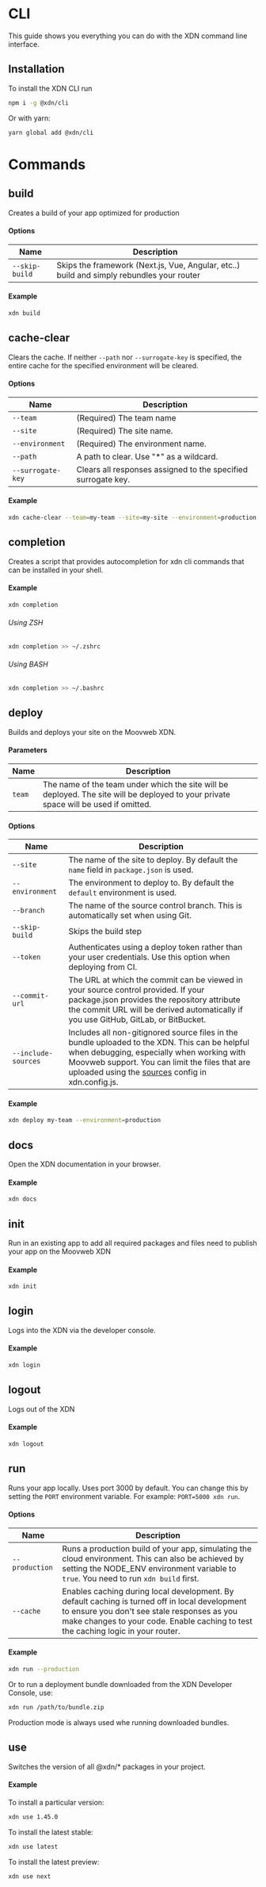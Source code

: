 # CLI

This guide shows you everything you can do with the XDN command line interface.

## Installation

To install the XDN CLI run

```bash
npm i -g @xdn/cli
```

Or with yarn:

```bash
yarn global add @xdn/cli
```

# Commands

## build

Creates a build of your app optimized for production

#### Options

| Name           | Description                                                                               |
| -------------- | ----------------------------------------------------------------------------------------- |
| `--skip-build` | Skips the framework (Next.js, Vue, Angular, etc..) build and simply rebundles your router |

#### Example

```bash
xdn build
```

## cache-clear

Clears the cache. If neither `--path` nor `--surrogate-key` is specified, the entire cache for the
specified environment will be cleared.

#### Options

| Name              | Description                                                   |
| ----------------- | ------------------------------------------------------------- |
| `--team`          | (Required) The team name                                      |
| `--site`          | (Required) The site name.                                     |
| `--environment`   | (Required) The environment name.                              |
| `--path`          | A path to clear. Use "\*" as a wildcard.                      |
| `--surrogate-key` | Clears all responses assigned to the specified surrogate key. |

#### Example

```bash
xdn cache-clear --team=my-team --site=my-site --environment=production --path=/p/*
```

## completion

Creates a script that provides autocompletion for xdn cli commands that can be installed in your shell.

#### Example

```bash
xdn completion
```

###### Using ZSH

```bash
xdn completion >> ~/.zshrc
```

###### Using BASH

```bash
xdn completion >> ~/.bashrc
```

## deploy

Builds and deploys your site on the Moovweb XDN.

#### Parameters

| Name   | Description                                                                                                                          |
| ------ | ------------------------------------------------------------------------------------------------------------------------------------ |
| `team` | The name of the team under which the site will be deployed. The site will be deployed to your private space will be used if omitted. |

#### Options

| Name                | Description                                                                                                                                                                                                                                                                              |
| ------------------- | ---------------------------------------------------------------------------------------------------------------------------------------------------------------------------------------------------------------------------------------------------------------------------------------- |
| `--site`            | The name of the site to deploy. By default the `name` field in `package.json` is used.                                                                                                                                                                                                   |
| `--environment`     | The environment to deploy to. By default the `default` environment is used.                                                                                                                                                                                                              |
| `--branch`          | The name of the source control branch. This is automatically set when using Git.                                                                                                                                                                                                         |
| `--skip-build`      | Skips the build step                                                                                                                                                                                                                                                                     |
| `--token`           | Authenticates using a deploy token rather than your user credentials. Use this option when deploying from CI.                                                                                                                                                                            |
| `--commit-url`      | The URL at which the commit can be viewed in your source control provided. If your package.json provides the repository attribute the commit URL will be derived automatically if you use GitHub, GitLab, or BitBucket.                                                                  |
| `--include-sources` | Includes all non-gitignored source files in the bundle uploaded to the XDN. This can be helpful when debugging, especially when working with Moovweb support. You can limit the files that are uploaded using the [sources](/guides/xdn_config#section_sources) config in xdn.config.js. |

#### Example

```bash
xdn deploy my-team --environment=production
```

## docs

Open the XDN documentation in your browser.

#### Example

```bash
xdn docs
```

## init

Run in an existing app to add all required packages and files need to publish your app on the Moovweb XDN

#### Example

```bash
xdn init
```

## login

Logs into the XDN via the developer console.

#### Example

```bash
xdn login
```

## logout

Logs out of the XDN

#### Example

```bash
xdn logout
```

## run

Runs your app locally. Uses port 3000 by default. You can change this by setting the `PORT` environment variable. For example: `PORT=5000 xdn run`.

#### Options

| Name           | Description                                                                                                                                                                                                                        |
| -------------- | ---------------------------------------------------------------------------------------------------------------------------------------------------------------------------------------------------------------------------------- |
| `--production` | Runs a production build of your app, simulating the cloud environment. This can also be achieved by setting the NODE_ENV environment variable to `true`. You need to run `xdn build` first. |
| `--cache`      | Enables caching during local development. By default caching is turned off in local development to ensure you don't see stale responses as you make changes to your code. Enable caching to test the caching logic in your router. |

#### Example

```bash
xdn run --production
```

Or to run a deployment bundle downloaded from the XDN Developer Console, use:

```bash
xdn run /path/to/bundle.zip
```

Production mode is always used whe running downloaded bundles.

## use

Switches the version of all @xdn/\* packages in your project.

#### Example

To install a particular version:

```bash
xdn use 1.45.0
```

To install the latest stable:

```bash
xdn use latest
```

To install the latest preview:

```bash
xdn use next
```
